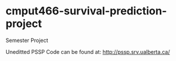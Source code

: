 # cmput466-survival-prediction-project
Semester Project

Uneditted PSSP Code can be found at: http://pssp.srv.ualberta.ca/
